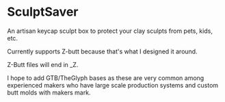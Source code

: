 # SculptSaver
An artisan keycap sculpt box to protect your clay sculpts from pets, kids, etc.

Currently supports Z-butt because that's what I designed it around.

Z-Butt files will end in \_Z.

I hope to add GTB/TheGlyph bases as these are very common among experienced makers who have large scale production systems and custom butt molds with makers mark.

